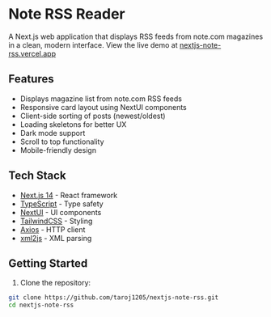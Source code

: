 # Note RSS Reader

A Next.js web application that displays RSS feeds from note.com magazines in a clean, modern interface. View the live demo at [nextjs-note-rss.vercel.app](https://nextjs-note-rss.vercel.app/)

## Features

- Displays magazine list from note.com RSS feeds
- Responsive card layout using NextUI components
- Client-side sorting of posts (newest/oldest)
- Loading skeletons for better UX
- Dark mode support
- Scroll to top functionality
- Mobile-friendly design

## Tech Stack

- [Next.js 14](https://nextjs.org/) - React framework
- [TypeScript](https://www.typescriptlang.org/) - Type safety
- [NextUI](https://nextui.org/) - UI components
- [TailwindCSS](https://tailwindcss.com/) - Styling
- [Axios](https://axios-http.com/) - HTTP client
- [xml2js](https://www.npmjs.com/package/xml2js) - XML parsing

## Getting Started

1. Clone the repository:

```bash
git clone https://github.com/taroj1205/nextjs-note-rss.git
cd nextjs-note-rss
```

